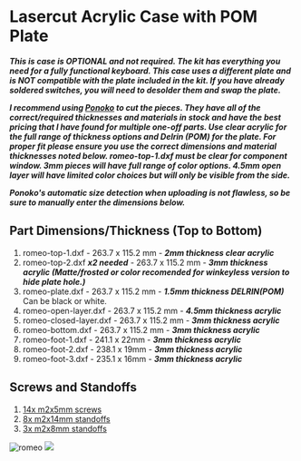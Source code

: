 # Lasercut Acrylic Case with POM Plate

***This is case is OPTIONAL and not required. The kit has everything you need for a fully functional keyboard.
This case uses a different plate and is NOT compatible with the plate included in the kit.
If you have already soldered switches, you will need to desolder them and swap the plate.***

***I recommend using [Ponoko](https://www.ponoko.com) to cut the pieces. They have all of the correct/required thicknesses and materials in stock and have the best pricing that I have found for multiple one-off parts. Use clear acrylic for the full range of thickness options and Delrin (POM) for the plate. For proper fit please ensure you use the correct dimensions and material thicknesses noted below. romeo-top-1.dxf must be clear for component window. 3mm pieces will have full range of color options. 4.5mm open layer will have limited color choices but will only be visible from the side.***

***Ponoko's automatic size detection when uploading is not flawless, so be sure to manually enter the dimensions below.***

## Part Dimensions/Thickness (Top to Bottom)
1. romeo-top-1.dxf - 263.7 x 115.2 mm - ***2mm thickness clear acrylic***
2. romeo-top-2.dxf ***x2 needed*** - 263.7 x 115.2 mm - ***3mm thickness acrylic (Matte/frosted or color recomended for winkeyless version to hide plate hole.)***
3. romeo-plate.dxf - 263.7 x 115.2 mm - ***1.5mm thickness DELRIN(POM)*** Can be black or white.
4. romeo-open-layer.dxf - 263.7 x 115.2 mm - ***4.5mm thickness acrylic***
5. romeo-closed-layer.dxf - 263.7 x 115.2 mm - ***3mm thickness acrylic***
6. romeo-bottom.dxf - 263.7 x 115.2 mm - ***3mm thickness acrylic***
7. romeo-foot-1.dxf - 241.1 x 22mm - ***3mm thickness acrylic***
8. romeo-foot-2.dxf - 238.1 x 19mm - ***3mm thickness acrylic***
9. romeo-foot-3.dxf - 235.1 x 16mm - ***3mm thickness acrylic***

## Screws and Standoffs
1. [14x m2x5mm screws](https://www.aliexpress.com/item/32870342767.html?spm=a2g0o.productlist.0.0.27966799mfy194&algo_pvid=98f7a66e-57d9-4ca1-95a8-3b2bc99288b9&algo_expid=98f7a66e-57d9-4ca1-95a8-3b2bc99288b9-13&btsid=da4f7f18-e93d-4ac9-b663-3a1246c85e80&ws_ab_test=searchweb0_0,searchweb201602_7,searchweb201603_53)
2. [8x m2x14mm standoffs](https://www.aliexpress.com/item/32968906213.html?spm=a2g0o.productlist.0.0.265047aaJgjb3X&algo_pvid=cd49ee05-cc1d-4ee2-adb1-eb3f27e62dc2&algo_expid=cd49ee05-cc1d-4ee2-adb1-eb3f27e62dc2-18&btsid=dcb8921a-e3ef-46a9-ae35-4c76361d9e36&ws_ab_test=searchweb0_0,searchweb201602_7,searchweb201603_53)
3. [3x m2x8mm standoffs](https://www.aliexpress.com/item/32968906213.html?spm=a2g0o.productlist.0.0.265047aaJgjb3X&algo_pvid=cd49ee05-cc1d-4ee2-adb1-eb3f27e62dc2&algo_expid=cd49ee05-cc1d-4ee2-adb1-eb3f27e62dc2-18&btsid=dcb8921a-e3ef-46a9-ae35-4c76361d9e36&ws_ab_test=searchweb0_0,searchweb201602_7,searchweb201603_53)

![romeo](../doc/images/romeo-case-top.jpg)
![](../doc/images/romeo-case-side.jpg)